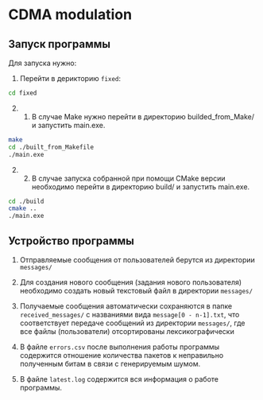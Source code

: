 # CDMA modulation 
## Запуск программы
Для запуска нужно:
1. Перейти в дерикторию ``fixed``:

```bash
cd fixed
```


2. 1. В случае Make нужно перейти в директорию builded_from_Make/ и запустить main.exe.

```bash
make
cd ./built_from_Makefile
./main.exe
```

2. 2. В случае запуска собранной при помощи CMake версии необходимо перейти в директорию build/ и запустить main.exe.

```bash
cd ./build
cmake ..
./main.exe
```

## Устройство программы

1. Отправляемые сообщения от пользователей берутся из директории ``messages/``

2. Для создания нового сообщения (задания нового пользователя) необходимо создать новый текстовый файл в директории ``messages/``

3. Получаемые сообщения автоматически сохраняются в папке ``received_messages/`` с названиями вида ``message[0 - n-1].txt``, что соответствует передаче сообщений из директории ``messages/``, где все файлы (пользователи) отсортированы лексикографически

4. В файле ``errors.csv`` после выполнения работы программы содержится отношение количества пакетов к неправильно полученным битам в связи с генерируемым шумом. 

5. В файле ``latest.log`` содержится вся информация о работе программы.